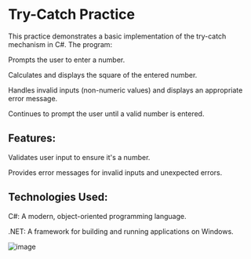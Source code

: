 # Try-Catch Practice
This practice demonstrates a basic implementation of the try-catch mechanism in C#. The program:

Prompts the user to enter a number.

Calculates and displays the square of the entered number.

Handles invalid inputs (non-numeric values) and displays an appropriate error message.

Continues to prompt the user until a valid number is entered.

## Features:

Validates user input to ensure it's a number.

Provides error messages for invalid inputs and unexpected errors.

## Technologies Used:
C#: A modern, object-oriented programming language.

.NET: A framework for building and running applications on Windows.

![image](https://github.com/user-attachments/assets/c0721728-6cbf-404f-8595-ddc9ffb9e4ff)
